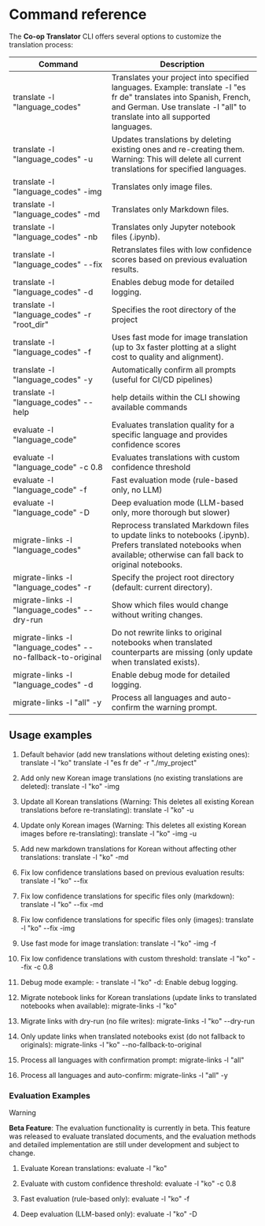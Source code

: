 # Command reference

The **Co-op Translator** CLI offers several options to customize the translation process:

Command                                       | Description
----------------------------------------------|-------------------------------------------------------------------------------------------------------------------------------------------------------------------------------------------------------
translate -l "language_codes"                 | Translates your project into specified languages. Example: translate -l "es fr de" translates into Spanish, French, and German. Use translate -l "all" to translate into all supported languages.
translate -l "language_codes" -u              | Updates translations by deleting existing ones and re-creating them. Warning: This will delete all current translations for specified languages.
translate -l "language_codes" -img            | Translates only image files.
translate -l "language_codes" -md             | Translates only Markdown files.
translate -l "language_codes" -nb             | Translates only Jupyter notebook files (.ipynb).
translate -l "language_codes" --fix           | Retranslates files with low confidence scores based on previous evaluation results.
translate -l "language_codes" -d              | Enables debug mode for detailed logging.
translate -l "language_codes" -r "root_dir"   | Specifies the root directory of the project
translate -l "language_codes" -f              | Uses fast mode for image translation (up to 3x faster plotting at a slight cost to quality and alignment).
translate -l "language_codes" -y              | Automatically confirm all prompts (useful for CI/CD pipelines)
translate -l "language_codes" --help          | help details within the CLI showing available commands
evaluate -l "language_code"                  | Evaluates translation quality for a specific language and provides confidence scores
evaluate -l "language_code" -c 0.8           | Evaluates translations with custom confidence threshold
evaluate -l "language_code" -f               | Fast evaluation mode (rule-based only, no LLM)
evaluate -l "language_code" -D               | Deep evaluation mode (LLM-based only, more thorough but slower)
migrate-links -l "language_codes"             | Reprocess translated Markdown files to update links to notebooks (.ipynb). Prefers translated notebooks when available; otherwise can fall back to original notebooks.
migrate-links -l "language_codes" -r          | Specify the project root directory (default: current directory).
migrate-links -l "language_codes" --dry-run   | Show which files would change without writing changes.
migrate-links -l "language_codes" --no-fallback-to-original | Do not rewrite links to original notebooks when translated counterparts are missing (only update when translated exists).
migrate-links -l "language_codes" -d          | Enable debug mode for detailed logging.
migrate-links -l "all" -y                      | Process all languages and auto-confirm the warning prompt.

## Usage examples

  1. Default behavior (add new translations without deleting existing ones):   translate -l "ko"    translate -l "es fr de" -r "./my_project"

  2. Add only new Korean image translations (no existing translations are deleted):    translate -l "ko" -img

  3. Update all Korean translations (Warning: This deletes all existing Korean translations before re-translating):    translate -l "ko" -u

  4. Update only Korean images (Warning: This deletes all existing Korean images before re-translating):    translate -l "ko" -img -u

  5. Add new markdown translations for Korean without affecting other translations:    translate -l "ko" -md

  6. Fix low confidence translations based on previous evaluation results: translate -l "ko" --fix

  7. Fix low confidence translations for specific files only (markdown): translate -l "ko" --fix -md

  8. Fix low confidence translations for specific files only (images): translate -l "ko" --fix -img

  9. Use fast mode for image translation:    translate -l "ko" -img -f

  10. Fix low confidence translations with custom threshold: translate -l "ko" --fix -c 0.8

  11. Debug mode example: - translate -l "ko" -d: Enable debug logging.

  12. Migrate notebook links for Korean translations (update links to translated notebooks when available):    migrate-links -l "ko"

  13. Migrate links with dry-run (no file writes):    migrate-links -l "ko" --dry-run

  14. Only update links when translated notebooks exist (do not fallback to originals):    migrate-links -l "ko" --no-fallback-to-original

  15. Process all languages with confirmation prompt:    migrate-links -l "all"

  16. Process all languages and auto-confirm:    migrate-links -l "all" -y

### Evaluation Examples

> [!WARNING]  
> **Beta Feature**: The evaluation functionality is currently in beta. This feature was released to evaluate translated documents, and the evaluation methods and detailed implementation are still under development and subject to change.

  1. Evaluate Korean translations: evaluate -l "ko"

  2. Evaluate with custom confidence threshold: evaluate -l "ko" -c 0.8

  3. Fast evaluation (rule-based only): evaluate -l "ko" -f

  4. Deep evaluation (LLM-based only): evaluate -l "ko" -D
